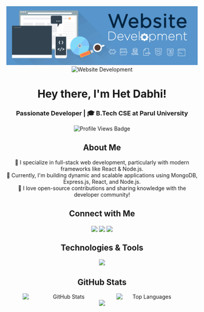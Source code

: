 <!DOCTYPE html>
<html lang="en">

<head>  
  <meta charset="UTF-8">
  <meta name="viewport" content="width=device-width, initial-scale=1.0">
</head>

<body>

<!-- Profile Image (Centered) -->
  <div align="center">
    <img alt="Coding" 
      src="https://github.com/hetdabhi/hetdabhi/blob/2c72482e88a42374d6707bf239cf42106cffb1e6/Website%20Development.gif"/>
  </div> 
  
  <!-- Profile Banner -->
  <div align="center">
    <img alt="Website Development" 
      src="https://github.com/hetdabhi/hetdabhi/blob/main/assets/WebsiteDevelopment.gif"/>
  </div>

  <h1 align="center">Hey there, I'm Het Dabhi!</h1>
  <h3 align="center"> Passionate Developer | 🎓 B.Tech CSE at Parul University</h3>
  
  <!-- Profile Views -->
  <p align="center">
    <img src="https://komarev.com/ghpvc/?username=hetdabhi&label=Profile%20Views&color=2274c7&style=flat-square" alt="Profile Views Badge" />
  </p>

  <!-- About Me -->
  <h2 align="center">About Me</h2>
  <p align="center">
    🔹 I specialize in full-stack web development, particularly with modern frameworks like React & Node.js.<br>
    🔹 Currently, I'm building dynamic and scalable applications using MongoDB, Express.js, React, and Node.js.<br>
    🔹 I love open-source contributions and sharing knowledge with the developer community!<br>
  </p>

  <!-- Connect with Me -->
  <h2 align="center">Connect with Me</h2>
  <p align="center">
    <a href="https://linkedin.com/in/hetdabhi" target="blank"><img align="center" src="https://img.shields.io/badge/LinkedIn-0077B5?style=for-the-badge&logo=linkedin&logoColor=white"/></a>
    <a href="https://instagram.com/het__dabhi" target="blank"><img align="center" src="https://img.shields.io/badge/Instagram-E4405F?style=for-the-badge&logo=instagram&logoColor=white"/></a>
    <a href="https://github.com/hetdabhi" target="blank"><img align="center" src="https://img.shields.io/badge/GitHub-181717?style=for-the-badge&logo=github&logoColor=white"/></a>
  </p>

  <!-- Technologies and Tools -->
  <h2 align="center">Technologies & Tools</h2>
  <p align="center">
    <img src="https://skillicons.dev/icons?i=c,html,css,js,react,nodejs,express,mongodb,bootstrap,git,github,java,python"/>
  </p>

 <!-- GitHub Stats -->
  <h2 align="center">GitHub Stats</h2>
  <div align="center" style="display: flex; justify-content: center; gap: 20px;">
    <img src="https://github-readme-stats.vercel.app/api?username=hetdabhi&show_icons=true&theme=tokyonight" alt="GitHub Stats" width="45%"/>
    <img src="https://github-readme-stats.vercel.app/api/top-langs/?username=hetdabhi&layout=compact&theme=tokyonight" alt="Top Languages" width="34%"/>
  </div>


  <!-- Featured Image -->
  <div align="center">
    <img src="https://github.com/user-attachments/assets/fddcdbcd-5ea2-4416-9f59-ca7fd9394aca" width="300">
  </div>

</body>

</html>
